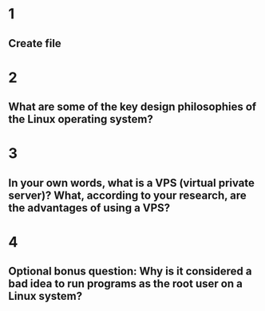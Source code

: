 # 1 

## Create file

# 2

## What are some of the key design philosophies of the Linux operating system?

# 3

## In your own words, what is a VPS (virtual private server)? What, according to your research, are the advantages of using a VPS?

# 4

## Optional bonus question: Why is it considered a bad idea to run programs as the root user on a Linux system?